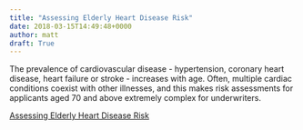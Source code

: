 ```yaml
---
title: "Assessing Elderly Heart Disease Risk"
date: 2018-03-15T14:49:48+0000
author: matt
draft: True
---
```

The prevalence of cardiovascular disease - hypertension, coronary heart disease, heart failure or stroke - increases with age. Often, multiple cardiac conditions coexist with other illnesses, and this makes risk assessments for applicants aged 70 and above extremely complex for underwriters.

[ Assessing Elderly Heart Disease Risk ]( http://www.genre.com/knowledge/blog/assessing-elderly-heart-disease-risk-en.html )
